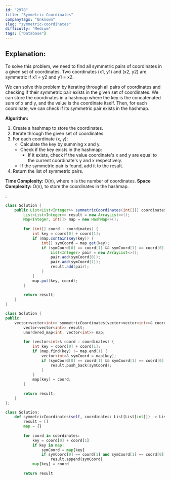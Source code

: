 ```yaml
---
id: "2978"
title: "Symmetric Coordinates"
companyTags: "Unknown"
slug: "symmetric-coordinates"
difficulty: "Medium"
tags: ["Database"]
---
```


## Explanation:

To solve this problem, we need to find all symmetric pairs of coordinates in a given set of coordinates. Two coordinates (x1, y1) and (x2, y2) are symmetric if x1 = y2 and y1 = x2.

We can solve this problem by iterating through all pairs of coordinates and checking if their symmetric pair exists in the given set of coordinates. We can store the coordinates in a hashmap where the key is the concatenated sum of x and y, and the value is the coordinate itself. Then, for each coordinate, we can check if its symmetric pair exists in the hashmap.

**Algorithm:**
1. Create a hashmap to store the coordinates.
2. Iterate through the given set of coordinates.
3. For each coordinate (x, y):
   - Calculate the key by summing x and y.
   - Check if the key exists in the hashmap:
     - If it exists, check if the value coordinate's x and y are equal to the current coordinate's y and x respectively.
   - If the symmetric pair is found, add it to the result.
4. Return the list of symmetric pairs.

**Time Complexity:** O(n), where n is the number of coordinates.
**Space Complexity:** O(n), to store the coordinates in the hashmap.

:

```java
class Solution {
    public List<List<Integer>> symmetricCoordinates(int[][] coordinates) {
        List<List<Integer>> result = new ArrayList<>();
        Map<Integer, int[]> map = new HashMap<>();
        
        for (int[] coord : coordinates) {
            int key = coord[0] + coord[1];
            if (map.containsKey(key)) {
                int[] symCoord = map.get(key);
                if (symCoord[0] == coord[1] && symCoord[1] == coord[0]) {
                    List<Integer> pair = new ArrayList<>();
                    pair.add(symCoord[0]);
                    pair.add(symCoord[1]);
                    result.add(pair);
                }
            }
            map.put(key, coord);
        }
        
        return result;
    }
}
```

```cpp
class Solution {
public:
    vector<vector<int>> symmetricCoordinates(vector<vector<int>>& coordinates) {
        vector<vector<int>> result;
        unordered_map<int, vector<int>> map;
        
        for (vector<int>& coord : coordinates) {
            int key = coord[0] + coord[1];
            if (map.find(key) != map.end()) {
                vector<int>& symCoord = map[key];
                if (symCoord[0] == coord[1] && symCoord[1] == coord[0]) {
                    result.push_back(symCoord);
                }
            }
            map[key] = coord;
        }
        
        return result;
    }
};
```

```python
class Solution:
    def symmetricCoordinates(self, coordinates: List[List[int]]) -> List[List[int]]:
        result = []
        map = {}
        
        for coord in coordinates:
            key = coord[0] + coord[1]
            if key in map:
                symCoord = map[key]
                if symCoord[0] == coord[1] and symCoord[1] == coord[0]:
                    result.append(symCoord)
            map[key] = coord
        
        return result
```